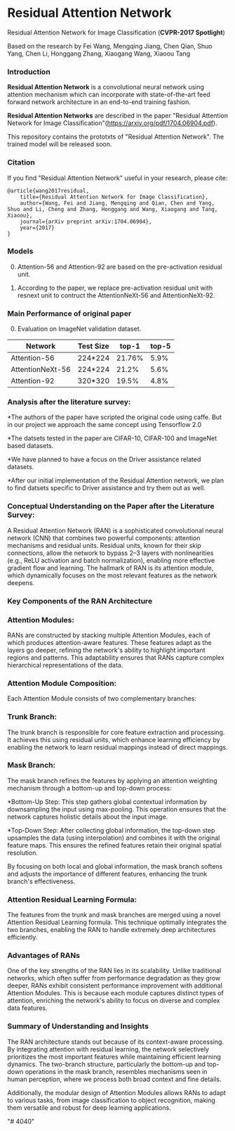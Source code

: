 # Residual Attention Network
Residual Attention Network for Image Classification (**CVPR-2017 Spotlight**)

Based on the research by Fei Wang, Mengqing Jiang, Chen Qian, Shuo Yang, Chen Li, Honggang Zhang, Xiaogang Wang, Xiaoou Tang


### Introduction
**Residual Attention Network** is a convolutional neural network using attention mechanism which can incorporate with state-of-the-art feed forward network architecture in an end-to-end training fashion.

**Residual Attention Networks** are described in the paper "Residual Attention Network for Image Classification"(https://arxiv.org/pdf/1704.06904.pdf).

This repository contains the prototxts of "Residual Attention Network". The trained model will be released soon. 

### Citation
If you find "Residual Attention Network" useful in your research, please cite:

	@article{wang2017residual,
  		title={Residual Attention Network for Image Classification},
  		author={Wang, Fei and Jiang, Mengqing and Qian, Chen and Yang, Shuo and Li, Cheng and Zhang, Honggang and Wang, Xiaogang and Tang, Xiaoou},
  		journal={arXiv preprint arXiv:1704.06904},
  		year={2017}	
	}

### Models
0. Attention-56 and Attention-92 are based on the pre-activation residual unit. 

1. According to the paper, we replace pre-activation residual unit with resnext unit to contruct the AttentionNeXt-56 and AttentionNeXt-92.



### Main Performance of original paper

0. Evaluation on ImageNet validation dataset.

|    Network       |Test Size|  top-1  |  top-5  |
|------------------|---------|---------|---------|
| Attention-56     | 224\*224|  21.76% |   5.9%  |
| AttentionNeXt-56 | 224\*224|  21.2%  |   5.6%  |
| Attention-92     | 320\*320|  19.5%  |   4.8%  |

### Analysis after the literature survey:

*The authors of the paper have scripted the original code using caffe. But in our project we approach the same concept using Tensorflow 2.0

*The datsets tested in the paper are CIFAR-10, CIFAR-100 and ImageNet based datasets.

*We have planned to have a focus on the Driver assistance related datasets.

*After our initial implementation of the Residual Attention network, we plan to find datsets specific to Driver assistance and try them out as well.

### Conceptual Understanding on the Paper after the Literature Survey:

A Residual Attention Network (RAN) is a sophisticated convolutional neural network (CNN) that combines two powerful components: attention mechanisms and residual units. Residual units, known for their skip connections, allow the network to bypass 2–3 layers with nonlinearities (e.g., ReLU activation and batch normalization), enabling more effective gradient flow and learning. The hallmark of RAN is its attention module, which dynamically focuses on the most relevant features as the network deepens.

### Key Components of the RAN Architecture

### Attention Modules:
RANs are constructed by stacking multiple Attention Modules, each of which produces attention-aware features. These features adapt as the layers go deeper, refining the network's ability to highlight important regions and patterns. This adaptability ensures that RANs capture complex hierarchical representations of the data.

### Attention Module Composition:
Each Attention Module consists of two complementary branches:

### Trunk Branch:
The trunk branch is responsible for core feature extraction and processing. It achieves this using residual units, which enhance learning efficiency by enabling the network to learn residual mappings instead of direct mappings.

### Mask Branch:
The mask branch refines the features by applying an attention weighting mechanism through a bottom-up and top-down process:

*Bottom-Up Step:
This step gathers global contextual information by downsampling the input using max-pooling. This operation ensures that the network captures holistic details about the input image.

*Top-Down Step:
After collecting global information, the top-down step upsamples the data (using interpolation) and combines it with the original feature maps. This ensures the refined features retain their original spatial resolution.

By focusing on both local and global information, the mask branch softens and adjusts the importance of different features, enhancing the trunk branch's effectiveness.

### Attention Residual Learning Formula:
The features from the trunk and mask branches are merged using a novel Attention Residual Learning formula. This technique optimally integrates the two branches, enabling the RAN to handle extremely deep architectures efficiently.

### Advantages of RANs
One of the key strengths of the RAN lies in its scalability. Unlike traditional networks, which often suffer from performance degradation as they grow deeper, RANs exhibit consistent performance improvement with additional Attention Modules. This is because each module captures distinct types of attention, enriching the network's ability to focus on diverse and complex data features.

### Summary of Understanding and Insights
The RAN architecture stands out because of its context-aware processing. By integrating attention with residual learning, the network selectively prioritizes the most important features while maintaining efficient learning dynamics. The two-branch structure, particularly the bottom-up and top-down operations in the mask branch, resembles mechanisms seen in human perception, where we process both broad context and fine details.

Additionally, the modular design of Attention Modules allows RANs to adapt to various tasks, from image classification to object recognition, making them versatile and robust for deep learning applications.


"# 4040" 
